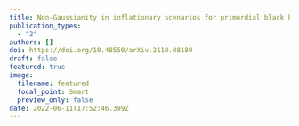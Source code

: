```yaml
---
title: Non-Gaussianity in inflationary scenarios for primordial black holes
publication_types:
  - "2"
authors: []
doi: https://doi.org/10.48550/arXiv.2110.08189
draft: false
featured: true
image:
  filename: featured
  focal_point: Smart
  preview_only: false
date: 2022-06-11T17:52:46.399Z
---
```

